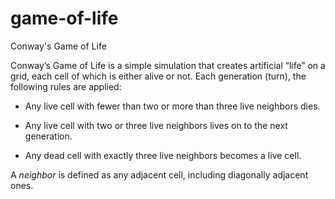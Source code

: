 # game-of-life
Conway's Game of Life


Conway’s Game of Life is a simple simulation that creates artificial “life” on a grid, each cell of which is either alive or not. Each generation (turn), the following rules are applied:

 - Any live cell with fewer than two or more than three live neighbors dies.

 - Any live cell with two or three live neighbors lives on to the next generation.

 - Any dead cell with exactly three live neighbors becomes a live cell.

A _neighbor_ is defined as any adjacent cell, including diagonally adjacent ones.
